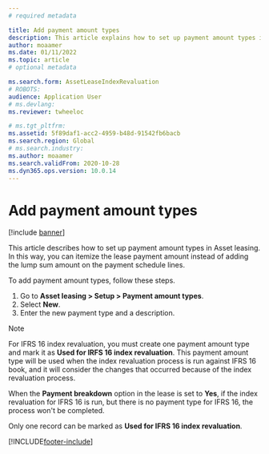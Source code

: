 ```yaml
---
# required metadata

title: Add payment amount types
description: This article explains how to set up payment amount types in Asset leasing.
author: moaamer
ms.date: 01/11/2022
ms.topic: article
# optional metadata

ms.search.form: AssetLeaseIndexRevaluation
# ROBOTS: 
audience: Application User
# ms.devlang: 
ms.reviewer: twheeloc

# ms.tgt_pltfrm: 
ms.assetid: 5f89daf1-acc2-4959-b48d-91542fb6bacb
ms.search.region: Global
# ms.search.industry: 
ms.author: moaamer
ms.search.validFrom: 2020-10-28
ms.dyn365.ops.version: 10.0.14
---
```


# Add payment amount types

[!include [banner](../includes/banner.md)]

This article describes how to set up payment amount types in Asset leasing. In this way, you can itemize the lease payment amount instead of adding the lump sum amount on the payment schedule lines.

To add payment amount types, follow these steps.

1. Go to **Asset leasing \> Setup \> Payment amount types**.
2. Select **New**.
3. Enter the new payment type and a description.

> [!NOTE]
> For IFRS 16 index revaluation, you must create one payment amount type and mark it as **Used for IRFS 16 index revaluation**. This payment amount type will be used when the index revaluation process is run against IFRS 16 book, and it will consider the changes that occurred because of the index revaluation process.
>
> When the **Payment breakdown** option in the lease is set to **Yes**, if the index revaluation for IFRS 16 is run, but there is no payment type for IFRS 16, the process won't be completed.

Only one record can be marked as **Used for IFRS 16 index revaluation**.

[!INCLUDE[footer-include](../../includes/footer-banner.md)]
